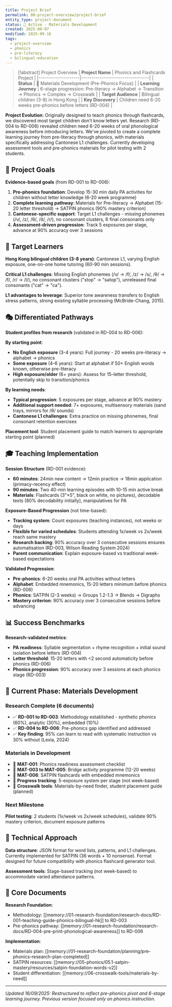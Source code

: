 ```yaml
---
title: Project Brief
permalink: 00-project-overview/project-brief
entity_type: project-document
status: 🚀 Active - Materials Development
created: 2025-08-07
modified: 2025-09-16
tags:
  - project-overview
  - phonics
  - pre-literacy
  - bilingual-education
---
```


> [!abstract] Project Overview
> | **Project Name**    | Phonics and Flashcards Project |
> |--------------------|---------------------------------|
> | **Status**         | 🚀 Materials Development (Pre-Phonics Focus) |
> | **Learning Journey** | 6-stage progression: Pre-literacy → Alphabet → Transition → Phonics → Complex → Crosswalk |
> | **Target Audience** | Bilingual children (3-8) in Hong Kong |
> | **Key Discovery**   | Children need 6-20 weeks pre-phonics before letters (RD-004) |

**Project Evolution**: Originally designed to teach phonics through flashcards, we discovered most target children don't know letters yet. Research (RD-004 to RD-006) revealed children need 6-20 weeks of oral phonological awareness before introducing letters. We've pivoted to create a complete learning journey from pre-literacy through phonics, with materials specifically addressing Cantonese L1 challenges. Currently developing assessment tools and pre-phonics materials for pilot testing with 2 students.

## 🎯 Project Goals

**Evidence-based goals** (from RD-001 to RD-006):
1. **Pre-phonics foundation**: Develop 15-30 min daily PA activities for children without letter knowledge (6-20 week programme)
2. **Complete learning pathway**: Materials for Pre-literacy → Alphabet (15-20 letter threshold) → SATPIN phonics (90% mastery criterion)
3. **Cantonese-specific support**: Target L1 challenges - missing phonemes (/v/, /z/, /θ/, /ð/, /r/), no consonant clusters, 6 final consonants only
4. **Assessment-driven progression**: Track 5 exposures per stage, advance at 90% accuracy over 3 sessions

## 👥 Target Learners

**Hong Kong bilingual children (3-8 years)**: Cantonese L1, varying English exposure, one-on-one home tutoring (60-90 min sessions).

**Critical L1 challenges**: Missing English phonemes (/v/ → /f/, /z/ → /s/, /θ/ → /f/, /r/ → /l/), no consonant clusters ("stop" → "sətop"), unreleased final consonants ("cat" → "ca").

**L1 advantages to leverage**: Superior tone awareness transfers to English stress patterns, strong existing syllable processing (McBride-Chang, 2015).

## 🎭 Differentiated Pathways

**Student profiles from research** (validated in RD-004 to RD-006):

**By starting point**:
- **No English exposure** (3-4 years): Full journey - 20 weeks pre-literacy → alphabet → phonics
- **Some exposure** (4-6 years): Start at alphabet if 50+ English words known, otherwise pre-literacy
- **High exposure/older** (6+ years): Assess for 15-letter threshold, potentially skip to transition/phonics

**By learning needs**:
- **Typical progression**: 5 exposures per stage, advance at 90% mastery
- **Additional support needed**: 7+ exposures, multisensory materials (sand trays, mirrors for /θ/ sounds)
- **Cantonese L1 challenges**: Extra practice on missing phonemes, final consonant retention exercises

**Placement tool**: Student placement guide to match learners to appropriate starting point (planned)

## 🎓 Teaching Implementation

**Session Structure** (RD-001 evidence):
- **60 minutes**: 24min new content → 12min practice → 18min application (primacy-recency effect)
- **90 minutes**: Two 40-min learning episodes with 10-15 min active break
- **Materials**: Flashcards (3"×5", black on white, no pictures), decodable texts (80% decodability initially), manipulatives for PA

**Exposure-Based Progression** (not time-based):
- **Tracking system**: Count exposures (teaching instances), not weeks or days
- **Flexible for varied schedules**: Students attending 1x/week vs 2x/week reach same mastery
- **Research backing**: 90% accuracy over 3 consecutive sessions ensures automatisation (RD-003, Wilson Reading System 2024)
- **Parent communication**: Explain exposure-based vs traditional week-based expectations

**Validated Progression**:
- **Pre-phonics**: 6-20 weeks oral PA activities without letters
- **Alphabet**: Embedded mnemonics, 15-20 letters minimum before phonics (RD-006)
- **Phonics**: SATPIN (2-3 weeks) → Groups 1.2-1.3 → Blends → Digraphs
- **Mastery criterion**: 90% accuracy over 3 consecutive sessions before advancing

## 📊 Success Benchmarks

**Research-validated metrics**:
- **PA readiness**: Syllable segmentation + rhyme recognition + initial sound isolation before letters (RD-004)
- **Letter threshold**: 15-20 letters with <2 second automaticity before phonics (RD-006)  
- **Phonics progression**: 90% accuracy over 3 sessions at each phonics stage (RD-003)

## 🚀 Current Phase: Materials Development

### Research Complete (6 documents)
- ✅ **RD-001 to RD-003**: Methodology established - synthetic phonics (60%), analytic (30%), embedded (10%)
- ✅ **RD-004 to RD-006**: Pre-phonics gap identified and addressed
- ✅ **Key finding**: 95% can learn to read with systematic instruction vs 30% without (Lexia, 2024)

### Materials in Development
- 🔄 **MAT-001**: Phonics readiness assessment checklist
- 🔄 **MAT-003 to MAT-005**: Bridge activity programme (12-20 weeks)
- 🔄 **MAT-006**: SATPIN flashcards with embedded mnemonics
- 🔄 **Progress tracking**: 5-exposure system per stage (not week-based)
- 🔄 **Crosswalk tools**: Materials-by-need finder, student placement guide (planned)

### Next Milestone
**Pilot testing**: 2 students (1x/week vs 2x/week schedules), validate 90% mastery criterion, document exposure patterns

## 💾 Technical Approach

**Data structure**: JSON format for word lists, patterns, and L1 challenges. Currently implemented for SATPIN (36 words + 10 nonsense). Format designed for future compatibility with phonics flashcard generator tool.

**Assessment tools**: Stage-based tracking (not week-based) to accommodate varied attendance patterns.

## 🔗 Core Documents

**Research Foundation**:
- Methodology: [[memory://01-research-foundation/research-docs/RD-001-teaching-guide-phonics-bilingual-hk]] to RD-003
- Pre-phonics pathway: [[memory://01-research-foundation/research-docs/RD-004-pre-print-phonological-awareness]] to RD-006

**Implementation**:
- Materials plan: [[memory://01-research-foundation/planning/pre-phonics-research-plan-completed]]
- SATPIN resources: [[memory://05-phonics/05.1-satpin-mastery/resources/satpin-foundation-words-v2]]
- Student differentiation: [[memory://06-crosswalk-tools/materials-by-need]]

---

*Updated 16/09/2025: Restructured to reflect pre-phonics pivot and 6-stage learning journey. Previous version focused only on phonics instruction.*
